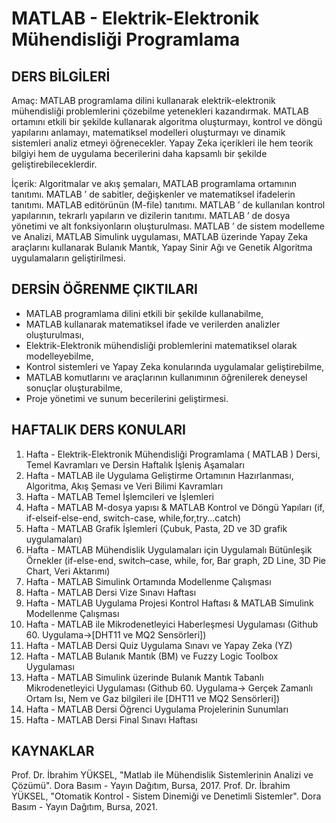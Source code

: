 # MATLAB - Elektrik-Elektronik Mühendisliği Programlama

## DERS BİLGİLERİ

Amaç: MATLAB programlama dilini kullanarak elektrik-elektronik mühendisliği problemlerini çözebilme yetenekleri kazandırmak. MATLAB ortamını etkili bir şekilde kullanarak algoritma oluşturmayı, kontrol ve döngü yapılarını anlamayı, matematiksel modelleri oluşturmayı ve dinamik sistemleri analiz etmeyi öğrenecekler. Yapay Zeka içerikleri ile hem teorik bilgiyi hem de uygulama becerilerini daha kapsamlı bir şekilde geliştirebileceklerdir.

İçerik: Algoritmalar ve akış şemaları, MATLAB programlama ortamının tanıtımı. MATLAB ’ de sabitler, değişkenler ve matematiksel ifadelerin tanıtımı. MATLAB editörünün (M-file) tanıtımı. MATLAB ’ de kullanılan kontrol yapılarının, tekrarlı yapıların ve dizilerin tanıtımı. MATLAB ’ de dosya yönetimi ve alt fonksiyonların oluşturulması. MATLAB ’ de sistem modelleme ve Analizi, MATLAB Simulink uygulaması, MATLAB üzerinde Yapay Zeka araçlarını kullanarak Bulanık Mantık, Yapay Sinir Ağı ve Genetik Algoritma uygulamaların geliştirilmesi.

## DERSİN ÖĞRENME ÇIKTILARI
* MATLAB programlama dilini etkili bir şekilde kullanabilme,    
* MATLAB kullanarak matematiksel ifade ve verilerden analizler oluşturulması,   
* Elektrik-Elektronik mühendisliği problemlerini matematiksel olarak modelleyebilme,    
* Kontrol sistemleri ve Yapay Zeka konularında uygulamalar geliştirebilme,   
* MATLAB komutlarını ve araçlarının kullanımının öğrenilerek deneysel sonuçlar oluşturabilme,    
* Proje yönetimi ve sunum becerilerini geliştirmesi.    

## HAFTALIK DERS KONULARI

1. Hafta - Elektrik-Elektronik Mühendisliği Programlama ( MATLAB ) Dersi, Temel Kavramları ve Dersin Haftalık İşleniş Aşamaları    
2. Hafta - MATLAB ile Uygulama Geliştirme Ortamının Hazırlanması, Algoritma, Akış Şeması ve Veri Bilimi Kavramları    
3. Hafta - MATLAB Temel İşlemcileri ve İşlemleri    
4. Hafta - MATLAB M-dosya yapısı & MATLAB Kontrol ve Döngü Yapıları (if, if-elseif-else-end, switch-case, while,for,try...catch)   
5. Hafta - MATLAB Grafik İşlemleri (Çubuk, Pasta, 2D ve 3D grafik uygulamaları)    
6. Hafta - MATLAB Mühendislik Uygulamaları için Uygulamalı Bütünleşik Örnekler (if-else-end, switch–case, while, for, Bar graph, 2D Line, 3D Pie Chart, Veri Aktarımı)     
7. Hafta - MATLAB Simulink Ortamında Modellenme Çalışması    
8. Hafta - MATLAB Dersi Vize Sınavı Haftası   
9. Hafta - MATLAB Uygulama Projesi Kontrol Haftası & MATLAB Simulink Modellenme Çalışması    
10. Hafta - MATLAB ile Mikrodenetleyici Haberleşmesi Uygulaması (Github 60. Uygulama->[DHT11 ve MQ2 Sensörleri])     
11. Hafta - MATLAB Dersi Quiz Uygulama Sınavı ve Yapay Zeka (YZ)      
12. Hafta - MATLAB Bulanık Mantık (BM) ve Fuzzy Logic Toolbox Uygulaması     
13. Hafta - MATLAB Simulink üzerinde Bulanık Mantık Tabanlı Mikrodenetleyici Uygulaması (Github 60. Uygulama-> Gerçek Zamanlı Ortam Isı, Nem ve Gaz bilgileri ile [DHT11 ve MQ2 Sensörleri])    
14. Hafta - MATLAB Dersi Öğrenci Uygulama Projelerinin Sunumları     
15. Hafta - MATLAB Dersi Final Sınavı Haftası     

## KAYNAKLAR

Prof. Dr. İbrahim YÜKSEL, "Matlab ile Mühendislik Sistemlerinin Analizi ve Çözümü". Dora Basım - Yayın Dağıtım, Bursa, 2017.
Prof. Dr. İbrahim YÜKSEL, "Otomatik Kontrol - Sistem Dinemiği ve Denetimli Sistemler". Dora Basım - Yayın Dağıtım, Bursa, 2021.


